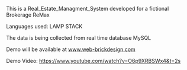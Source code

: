 
This is a Real_Estate_Managment_System developed for a fictional Brokerage ReMax 

Languages used: LAMP STACK 

The data is being collected from real time database MySQL

Demo will be available at www.web-brickdesign.com

Demo Video: https://www.youtube.com/watch?v=O6p9XRBSWx4&t=2s
